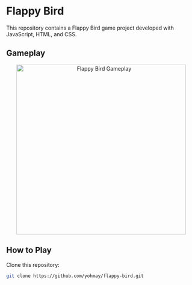 # Flappy Bird

This repository contains a Flappy Bird game project developed with JavaScript, HTML, and CSS.

## Gameplay

<div  align="center">
   <img src="https://github.com/yohmay/flappy-bird/blob/main/src/assets/images/flappy-video.gif" alt="Flappy Bird Gameplay" width="450">
</div>

## How to Play

Clone this repository:

   ```bash
   git clone https://github.com/yohmay/flappy-bird.git
